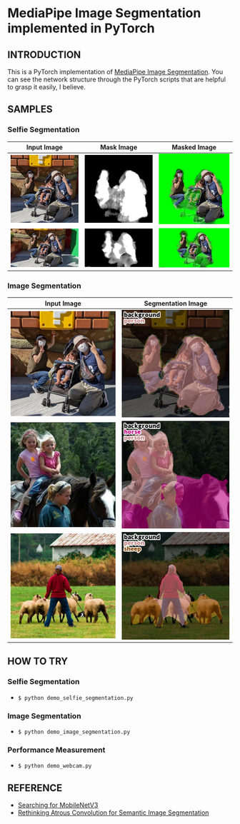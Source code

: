 # MediaPipe Image Segmentation implemented in PyTorch

## INTRODUCTION

This is a PyTorch implementation of [MediaPipe Image Segmentation](https://developers.google.com/mediapipe/solutions/vision/image_segmenter/). You can see the network structure through the PyTorch scripts that are helpful to grasp it easily, I believe.

## SAMPLES

### Selfie Segmentation
| Input Image | Mask Image   | Masked Image |
|-------------|--------------|--------------|
|![input_image](samples/family_usj_snw.jpg) | ![mask_image](samples/family_usj_snw_mask.png) | ![masked_image](samples/family_usj_snw_selfie.png) |
|![input_image](samples/family_usj_snw_landscape.jpg) | ![mask_image](samples/family_usj_snw_landscape_mask.png) | ![masked_image](samples/family_usj_snw_landscape_selfie.png) |

### Image Segmentation
| Input Image | Segmentation Image |
|-------------|--------------------|
|![input_image](samples/family_usj_snw.jpg) | ![masked_image](samples/family_usj_snw_segmentation.png) |
|![input_image](samples/segmentation_input1.jpg) | ![masked_image](samples/segmentation_input1_segmentation.png) |
|![input_image](samples/segmentation_input2.jpg) | ![masked_image](samples/segmentation_input2_segmentation.png) |

## HOW TO TRY

### Selfie Segmentation
* `$ python demo_selfie_segmentation.py`

### Image Segmentation
* `$ python demo_image_segmentation.py`

### Performance Measurement
* `$ python demo_webcam.py`

## REFERENCE
- [Searching for MobileNetV3](https://arxiv.org/abs/1905.02244)
- [Rethinking Atrous Convolution for Semantic Image Segmentation](https://arxiv.org/abs/1706.05587)

